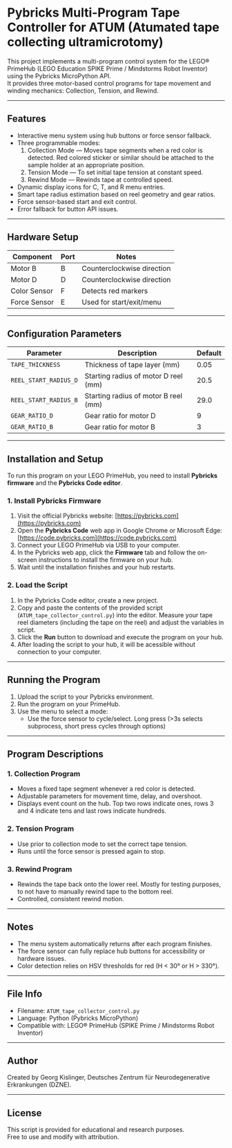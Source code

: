 # Pybricks Multi-Program Tape Controller for ATUM (Atumated tape collecting ultramicrotomy)

This project implements a multi-program control system for the LEGO® PrimeHub (LEGO Education SPIKE Prime / Mindstorms Robot Inventor) using the Pybricks MicroPython API.  
It provides three motor-based control programs for tape movement and winding mechanics: Collection, Tension, and Rewind.

---

## Features

- Interactive menu system using hub buttons or force sensor fallback.
- Three programmable modes:
  1. Collection Mode — Moves tape segments when a red color is detected. Red colored sticker or similar should be attached to the sample holder at an appropriate position.
  2. Tension Mode — To set initial tape tension at constant speed.
  3. Rewind Mode — Rewinds tape at controlled speed.
- Dynamic display icons for C, T, and R menu entries.
- Smart tape radius estimation based on reel geometry and gear ratios.
- Force sensor-based start and exit control.
- Error fallback for button API issues.

---

## Hardware Setup

| Component | Port | Notes |
|------------|------|-------|
| Motor B | B | Counterclockwise direction |
| Motor D | D | Counterclockwise direction |
| Color Sensor | F | Detects red markers |
| Force Sensor | E | Used for start/exit/menu |

---

## Configuration Parameters

| Parameter | Description | Default |
|------------|-------------|----------|
| `TAPE_THICKNESS` | Thickness of tape layer (mm) | 0.05 |
| `REEL_START_RADIUS_D` | Starting radius of motor D reel (mm) | 20.5 |
| `REEL_START_RADIUS_B` | Starting radius of motor B reel (mm) | 29.0 |
| `GEAR_RATIO_D` | Gear ratio for motor D | 9 |
| `GEAR_RATIO_B` | Gear ratio for motor B | 3 |

---

## Installation and Setup

To run this program on your LEGO PrimeHub, you need to install **Pybricks firmware** and the **Pybricks Code editor**.

### 1. Install Pybricks Firmware
1. Visit the official Pybricks website: [https://pybricks.com](https://pybricks.com)
2. Open the **Pybricks Code** web app in Google Chrome or Microsoft Edge:  
   [https://code.pybricks.com](https://code.pybricks.com)
3. Connect your LEGO PrimeHub via USB to your computer.
4. In the Pybricks web app, click the **Firmware** tab and follow the on-screen instructions to install the firmware on your hub.
5. Wait until the installation finishes and your hub restarts.

### 2. Load the Script
1. In the Pybricks Code editor, create a new project.
2. Copy and paste the contents of the provided script (`ATUM_tape_collector_control.py`) into the editor. Measure your tape reel diameters (including the tape on the reel) and adjust the variables in script.
3. Click the **Run** button to download and execute the program on your hub.
4. After loading the script to your hub, it will be acessible without connection to your computer.

---

## Running the Program

1. Upload the script to your Pybricks environment.
2. Run the program on your PrimeHub.
3. Use the menu to select a mode:
   - Use the force sensor to cycle/select. Long press (>3s selects subprocess, short press cycles through options)

---

## Program Descriptions

### 1. Collection Program
- Moves a fixed tape segment whenever a red color is detected.
- Adjustable parameters for movement time, delay, and overshoot.
- Displays event count on the hub. Top two rows indicate ones, rows 3 and 4 indicate tens and last rows indicate hundreds.

### 2. Tension Program
- Use prior to collection mode to set the correct tape tension.
- Runs until the force sensor is pressed again to stop.

### 3. Rewind Program
- Rewinds the tape back onto the lower reel. Mostly for testing purposes, to not have to manually rewind tape to the bottom reel.
- Controlled, consistent rewind motion.

---

## Notes

- The menu system automatically returns after each program finishes.
- The force sensor can fully replace hub buttons for accessibility or hardware issues.
- Color detection relies on HSV thresholds for red (H < 30° or H > 330°).

---

## File Info

- Filename: `ATUM_tape_collector_control.py`
- Language: Python (Pybricks MicroPython)
- Compatible with: LEGO® PrimeHub (SPIKE Prime / Mindstorms Robot Inventor)

---

## Author

Created by Georg Kislinger, Deutsches Zentrum für Neurodegenerative Erkrankungen (DZNE).

---

## License

This script is provided for educational and research purposes.  
Free to use and modify with attribution.
